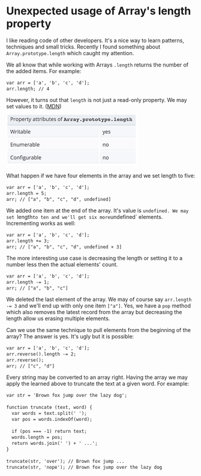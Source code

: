 # Unexpected usage of Array's length property

I like reading code of other developers. It's a nice way to learn patterns, techniques and small tricks. Recently I found something about `Array.prototype.length` which caught my attention.

We all know that while working with Arrays `.length` returns the number of the added items. For example:

```
var arr = ['a', 'b', 'c', 'd'];
arr.length; // 4
```

However, it turns out that `length` is not just a read-only property. We may set values to it. ([MDN](https://developer.mozilla.org/en-US/docs/Web/JavaScript/Reference/Global_Objects/Array/length)) 

![Array.prototype.length](./mdn.jpg)

What happen if we have four elements in the array and we set length to five:

```
var arr = ['a', 'b', 'c', 'd'];
arr.length = 5;
arr; // ["a", "b", "c", "d", undefined]
```

We added one item at the end of the array. It's value is `undefined. We may set `length` to ten and we'll get six more `undefined` elements. Incrementing works as well:

```
var arr = ['a', 'b', 'c', 'd'];
arr.length += 3;
arr; // ["a", "b", "c", "d", undefined × 3]
```

The more interesting use case is decreasing the length or setting it to a number less then the actual elements' count. 

```
var arr = ['a', 'b', 'c', 'd'];
arr.length -= 1;
arr; // ["a", "b", "c"]
```

We deleted the last element of the array. We may of course say `arr.length -= 3` and we'll end up with only one item `["a"]`. Yes, we have a `pop` method which also removes the latest record from the array but decreasing the length allow us erasing multiple elements.

Can we use the same technique to pull elements from the beginning of the array? The answer is yes. It's ugly but it is possible:

```
var arr = ['a', 'b', 'c', 'd'];
arr.reverse().length -= 2;
arr.reverse();
arr; // ["c", "d"]
```

Every string may be converted to an array right. Having the array we may apply the learned above to truncate the text at a given word. For example:

```
var str = 'Brown fox jump over the lazy dog';

function truncate (text, word) {
  var words = text.split(' ');
  var pos = words.indexOf(word);

  if (pos === -1) return text;
  words.length = pos;
  return words.join(' ') + ' ...';
}

truncate(str, 'over'); // Brown fox jump ...
truncate(str, 'nope'); // Brown fox jump over the lazy dog
```


